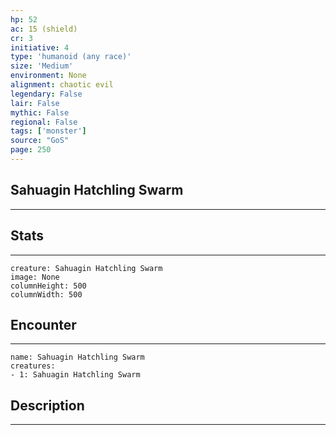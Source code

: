 ```yaml
---
hp: 52
ac: 15 (shield)
cr: 3
initiative: 4
type: 'humanoid (any race)'    
size: 'Medium'
environment: None
alignment: chaotic evil
legendary: False
lair: False
mythic: False
regional: False
tags: ['monster']
source: "GoS"
page: 250
---
```


## Sahuagin Hatchling Swarm
---



## Stats
---

```statblock
creature: Sahuagin Hatchling Swarm
image: None
columnHeight: 500
columnWidth: 500
```

## Encounter
---

```encounter-table
name: Sahuagin Hatchling Swarm
creatures:
- 1: Sahuagin Hatchling Swarm
```

## Description
---




